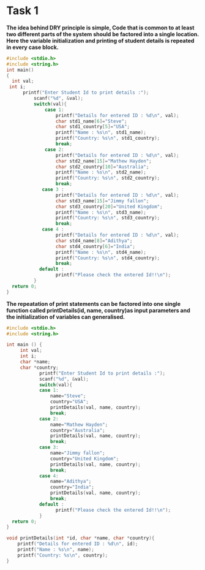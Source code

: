 # Task 1

**The idea behind DRY principle is simple, Code that is common to at least two different parts of the system should be factored into a single location. Here the variable initialization
and printing of student details is repeated in every case block.**

```c
#include <stdio.h>
#include <string.h>
int main()
{
  int val;
 int i;
      printf("Enter Student Id to print details :");
          scanf("%d", &val);
          switch(val){
              case 1:
                  printf("Details for entered ID : %d\n", val);
                  char std1_name[6]="Steve";
                  char std1_country[5]="USA";
                  printf("Name : %s\n", std1_name);
                  printf("Country: %s\n", std1_country);
                  break;
              case 2:
                  printf("Details for entered ID : %d\n", val);
                  char std2_name[15]="Mathew Hayden";
                  char std2_country[10]="Australia";
                  printf("Name : %s\n", std2_name);
                  printf("Country: %s\n", std2_country);
                  break;
             case 3 :
                  printf("Details for entered ID : %d\n", val);
                  char std3_name[15]="Jimmy fallon";
                  char std3_country[20]="United Kingdom";
                  printf("Name : %s\n", std3_name);
                  printf("Country: %s\n", std3_country);
                  break;
             case 4 :
                  printf("Details for entered ID : %d\n", val);
                  char std4_name[8]="Adithya";
                  char std4_country[6]="India";
                  printf("Name : %s\n", std4_name);
                  printf("Country: %s\n", std4_country);
                  break;
            default :
                  printf("Please check the entered Id!!\n");
          }
  return 0;
}

```
**The repeatation of print statements can be factored into one single function called printDetails(id, name, country)as input parameters and the initialization of variables can generalised.**
```c
#include <stdio.h>
#include <string.h>

int main () {
	 int val;
	 int i;
	 char *name;
	 char *country;
			printf("Enter Student Id to print details :");
			scanf("%d", &val);
			switch(val){
            case 1:
                name="Steve";
                country="USA";
                printDetails(val, name, country);
                break;			
			case 2:
                name="Mathew Hayden";
                country="Australia";
                printDetails(val, name, country);
                break;
			case 3:
                name="Jimmy fallon";
                country="United Kingdom";
                printDetails(val, name, country);
                break;
			case 4:
                name="Adithya";
                country="India";
                printDetails(val, name, country);
                break;
			default :
                  printf("Please check the entered Id!!\n");
			}
  return 0;
}

void printDetails(int *id, char *name, char *country){
    printf("Details for entered ID : %d\n", id);
    printf("Name : %s\n", name);
    printf("Country: %s\n", country);
}
```



